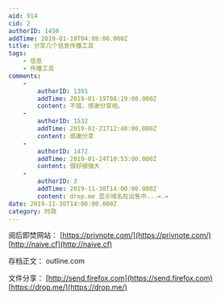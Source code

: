 ```yaml
---
aid: 914
cid: 2
authorID: 1450
addTime: 2019-01-19T04:08:00.000Z
title: 分享几个信息传播工具
tags:
    - 信息
    - 传播工具
comments:
    -
        authorID: 1391
        addTime: 2019-01-19T08:19:00.000Z
        content: 不错，感谢分享哈。
    -
        authorID: 1532
        addTime: 2019-01-21T12:40:00.000Z
        content: 感謝分享
    -
        authorID: 1472
        addTime: 2019-01-24T10:53:00.000Z
        content: 很好很强大
    -
        authorID: 3
        addTime: 2019-11-30T14:00:00.000Z
        content: drop.me 显示域名在出售中...=.=
date: 2019-11-30T14:00:00.000Z
category: 时政
---
```


阅后即焚网站： [https://privnote.com/](https://privnote.com/) [http://naive.cf](http://naive.cf)

存档正文： outline.com

文件分享： [http://send.firefox.com](https://send.firefox.com) [https://drop.me/](https://drop.me/)
